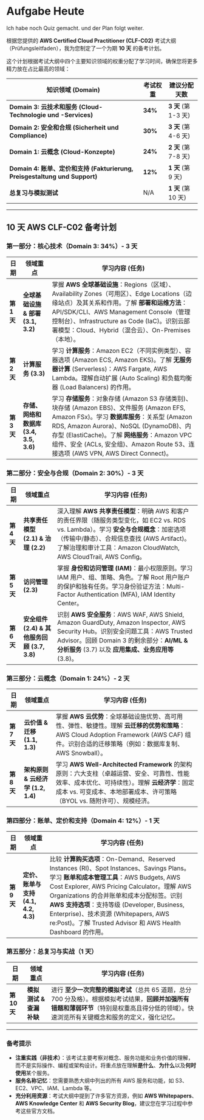 # Aufgabe Heute

Ich habe noch Quiz gemacht. und der Plan folgt weiter.

根据您提供的 **AWS Certified Cloud Practitioner (CLF-C02)** 考试大纲（Prüfungsleitfaden），我为您制定了一个为期 **10 天** 的备考计划。

这个计划根据考试大纲中四个主要知识领域的权重分配了学习时间，确保您将更多精力放在占比最高的领域：

| 知识领域 (Domain)                                                          | 考试权重 | 建议分配天数         |
| -------------------------------------------------------------------------- | -------- | -------------------- |
| **Domain 3: 云技术和服务 (Cloud-Technologie und -Services)**               | **34%**  | **3 天** (第 1-3 天) |
| **Domain 2: 安全和合规 (Sicherheit und Compliance)**                       | **30%**  | **3 天** (第 4-6 天) |
| **Domain 1: 云概念 (Cloud-Konzepte)**                                      | **24%**  | **2 天** (第 7-8 天) |
| **Domain 4: 账单、定价和支持 (Fakturierung, Preisgestaltung und Support)** | **12%**  | **1 天** (第 9 天)   |
| **总复习与模拟测试**                                                       | N/A      | **1 天** (第 10 天)  |

---

## 10 天 AWS CLF-C02 备考计划

### 第一部分：核心技术（Domain 3: 34%）- 3 天

| 日期        | 领域重点                               | 学习内容 (任务)                                                                                                                                                                                                                                                                                                               |
| ----------- | -------------------------------------- | ----------------------------------------------------------------------------------------------------------------------------------------------------------------------------------------------------------------------------------------------------------------------------------------------------------------------------- |
| **第 1 天** | **全球基础设施 & 部署 (3.1, 3.2)**     | 掌握 **AWS 全球基础设施**：Regions（区域）、Availability Zones（可用区）、Edge Locations（边缘站点）及其关系和作用。了解 **部署和运维方法**：API/SDK/CLI、AWS Management Console（管理控制台）、Infrastructure as Code (IaC)。识别云部署模型：Cloud、Hybrid（混合云）、On-Premises（本地）。                                  |
| **第 2 天** | **计算服务 (3.3)**                     | 学习 **计算服务**：Amazon EC2（不同实例类型）、容器选项 (Amazon ECS, Amazon EKS)。了解 **无服务器计算** (Serverless)：AWS Fargate, AWS Lambda。理解自动扩展 (Auto Scaling) 和负载均衡器 (Load Balancers) 的作用。                                                                                                             |
| **第 3 天** | **存储、网络和数据库 (3.4, 3.5, 3.6)** | 学习 **存储服务**：对象存储 (Amazon S3 存储类别)、块存储 (Amazon EBS)、文件服务 (Amazon EFS, Amazon FSx)。学习 **数据库服务**：关系型 (Amazon RDS, Amazon Aurora)、NoSQL (DynamoDB)、内存型 (ElastiCache)。了解 **网络服务**：Amazon VPC 组件、安全 (ACLs, 安全组)、Amazon Route 53、连接选项 (AWS VPN, AWS Direct Connect)。 |

### 第二部分：安全与合规（Domain 2: 30%）- 3 天

| 日期        | 领域重点                                     | 学习内容 (任务)                                                                                                                                                                                                                                           |
| ----------- | -------------------------------------------- | --------------------------------------------------------------------------------------------------------------------------------------------------------------------------------------------------------------------------------------------------------- |
| **第 4 天** | **共享责任模型 (2.1) & 治理 (2.2)**          | 深入理解 **AWS 共享责任模型**：明确 AWS 和客户的责任界限（随服务类型变化，如 EC2 vs. RDS vs. Lambda）。学习 **安全与合规概念**：加密选项（传输中/静态）、合规信息查找 (AWS Artifact)。了解治理和审计工具：Amazon CloudWatch, AWS CloudTrail, AWS Config。 |
| **第 5 天** | **访问管理 (2.3)**                           | 掌握 **身份和访问管理 (IAM)**：最小权限原则。学习 IAM 用户、组、策略、角色。了解 Root 用户账户的保护和独有任务。学习身份验证方法：Multi-Factor Authentication (MFA), IAM Identity Center。                                                                |
| **第 6 天** | **安全组件 (2.4) & 其他服务回顾 (3.7, 3.8)** | 识别 **AWS 安全服务**：AWS WAF, AWS Shield, Amazon GuardDuty, Amazon Inspector, AWS Security Hub。识别安全问题工具：AWS Trusted Advisor。回顾 Domain 3 的剩余部分：**AI/ML & 分析服务** (3.7) 以及 **应用集成、业务应用等** (3.8)。                       |

### 第三部分：云概念（Domain 1: 24%）- 2 天

| 日期        | 领域重点                           | 学习内容 (任务)                                                                                                                                                                                                         |
| ----------- | ---------------------------------- | ----------------------------------------------------------------------------------------------------------------------------------------------------------------------------------------------------------------------- |
| **第 7 天** | **云价值 & 迁移 (1.1, 1.3)**       | 掌握 **AWS 云优势**：全球基础设施优势、高可用性、弹性、敏捷性。理解 **云迁移的优势和策略**：AWS Cloud Adoption Framework (AWS CAF) 组件。识别合适的迁移策略（例如：数据库复制、AWS Snowball）。                         |
| **第 8 天** | **架构原则 & 云经济学 (1.2, 1.4)** | 学习 **AWS Well-Architected Framework** 的架构原则：六大支柱（卓越运营、安全、可靠性、性能效率、成本优化、可持续性）。理解 **云经济学**：固定成本 vs. 可变成本、本地部署成本、许可策略（BYOL vs. 随附许可）、规模经济。 |

### 第四部分：账单、定价和支持（Domain 4: 12%）- 1 天

| 日期        | 领域重点                             | 学习内容 (任务)                                                                                                                                                                                                                                                                                                                                                                               |
| ----------- | ------------------------------------ | --------------------------------------------------------------------------------------------------------------------------------------------------------------------------------------------------------------------------------------------------------------------------------------------------------------------------------------------------------------------------------------------- |
| **第 9 天** | **定价、账单与支持 (4.1, 4.2, 4.3)** | 比较 **计算购买选项**：On-Demand、Reserved Instances (RI)、Spot Instances、Savings Plans。学习 **账单和成本管理工具**：AWS Budgets, AWS Cost Explorer, AWS Pricing Calculator。理解 AWS Organizations 的合并账单和成本分配标签。识别 **AWS 支持选项**：支持等级 (Developer, Business, Enterprise)、技术资源 (Whitepapers, AWS re:Post)。了解 Trusted Advisor 和 AWS Health Dashboard 的作用。 |

### 第五部分：总复习与实战（1 天）

| 日期         | 领域重点                | 学习内容 (任务)                                                                                                                                                                                  |
| ------------ | ----------------------- | ------------------------------------------------------------------------------------------------------------------------------------------------------------------------------------------------ |
| **第 10 天** | **模拟测试 & 查漏补缺** | 进行 **至少一次完整的模拟考试**（总共 65 道题，总分 700 分及格）。根据模拟考试结果，**回顾并加强所有错题和薄弱环节**（特别是权重高且得分低的领域）。快速浏览所有关键概念和服务的定义，强化记忆。 |

---

### 备考提示

- **注重实践（非技术）**：该考试主要考察对概念、服务功能和业务价值的理解，而不是实际操作、编程或架构设计。将重点放在理解**是什么**、**为什么**以及**何时使用**某个服务。
- **服务名称记忆**：您需要熟悉大纲中列出的所有 AWS 服务和功能，如 S3、EC2、VPC、IAM、Lambda 等。
- **充分利用资源**：考试大纲中提到了许多官方资源，例如 **AWS Whitepapers**、**AWS Knowledge Center** 和 **AWS Security Blog**，建议您在学习过程中参考这些官方文档。
